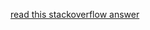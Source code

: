 [read this stackoverflow answer](https://stackoverflow.com/questions/45737375/angular-activatedroute-data-returns-an-empty-object)
